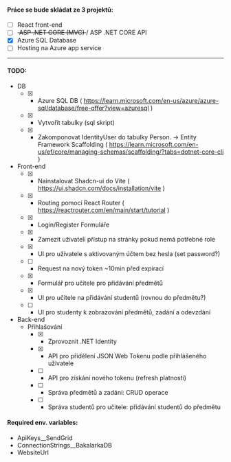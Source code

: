 #### Práce se bude skládat ze 3 projektů: 
- [ ] React front-end
- [ ] <strike> ASP .NET CORE (MVC) </strike> / ASP .NET CORE API
- [x] Azure SQL Database 
- [ ] Hosting na Azure app service
---

#### TODO:
- DB 
  - [x] - Azure SQL DB ( https://learn.microsoft.com/en-us/azure/azure-sql/database/free-offer?view=azuresql )
  - [x] - Vytvořit tabulky (sql skript)
  - [x] - Zakomponovat IdentityUser do tabulky Person. -> Entity Framework Scaffolding ( https://learn.microsoft.com/en-us/ef/core/managing-schemas/scaffolding/?tabs=dotnet-core-cli )
- Front-end
  - [x] - Nainstalovat Shadcn-ui do Vite ( https://ui.shadcn.com/docs/installation/vite )
  - [x] - Routing pomocí React Router ( https://reactrouter.com/en/main/start/tutorial )
  - [x] - Login/Register Formuláře
  - [x] - Zamezit uživateli přístup na stránky pokud nemá potřebné role
  - [x] - UI pro uživatele s aktivovaným účtem bez hesla (set password?)
  - [ ] - Request na nový token ~10min před expirací
  - [x] - Formulář pro učitele pro přidávání předmětů 
  - [x] - UI pro učitele na přidávání studentů (rovnou do předmětu?) 
  - [ ] - UI pro studenty k zobrazování předmětů, zadání a odevzdání 
- Back-end
  - Přihlašování
    - [x] - Zprovoznit .NET Identity 
    - [x] - API pro přidělení JSON Web Tokenu podle přihlášeného uživatele
    - [ ] - API pro získání nového tokenu (refresh platnosti)
    - [ ] - Správa předmětů a zadání: CRUD operace
    - [ ] - Správa studentů pro učitele: přidávání studentů do předmětu

#### Required env. variables:
- ApiKeys__SendGrid
- ConnectionStrings__BakalarkaDB
- WebsiteUrl
